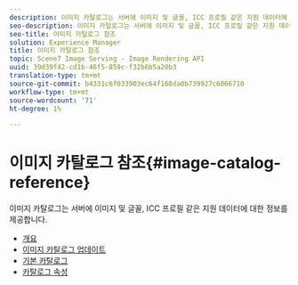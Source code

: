```yaml
---
description: 이미지 카탈로그는 서버에 이미지 및 글꼴, ICC 프로필 같은 지원 데이터에 대한 정보를 제공합니다.
seo-description: 이미지 카탈로그는 서버에 이미지 및 글꼴, ICC 프로필 같은 지원 데이터에 대한 정보를 제공합니다.
seo-title: 이미지 카탈로그 참조
solution: Experience Manager
title: 이미지 카탈로그 참조
topic: Scene7 Image Serving - Image Rendering API
uuid: 39d39f42-cd1b-46f5-859c-f32b6b5a20b3
translation-type: tm+mt
source-git-commit: b4331c6f033903ec64f168da0b739927c6066710
workflow-type: tm+mt
source-wordcount: '71'
ht-degree: 1%

---
```



# 이미지 카탈로그 참조{#image-catalog-reference}

이미지 카탈로그는 서버에 이미지 및 글꼴, ICC 프로필 같은 지원 데이터에 대한 정보를 제공합니다.

* [개요](/help/aem-is-ir-api/is-api/image-catalog/image-serving-api-ref/c-image-catalog-reference/c-overview/c-overview.md)
* [이미지 카탈로그 업데이트](/help/aem-is-ir-api/is-api/image-catalog/image-serving-api-ref/c-image-catalog-reference/c-overview/c-updating-image-catalogs.md)
* [기본 카탈로그](/help/aem-is-ir-api/is-api/image-catalog/image-serving-api-ref/c-image-catalog-reference/c-overview/c-default-catalog.md)
* [카탈로그 속성](/help/aem-is-ir-api/is-api/image-catalog/image-serving-api-ref/c-image-catalog-reference/c-overview/c-catalog-attributes/c-catalog-attributes.md)

